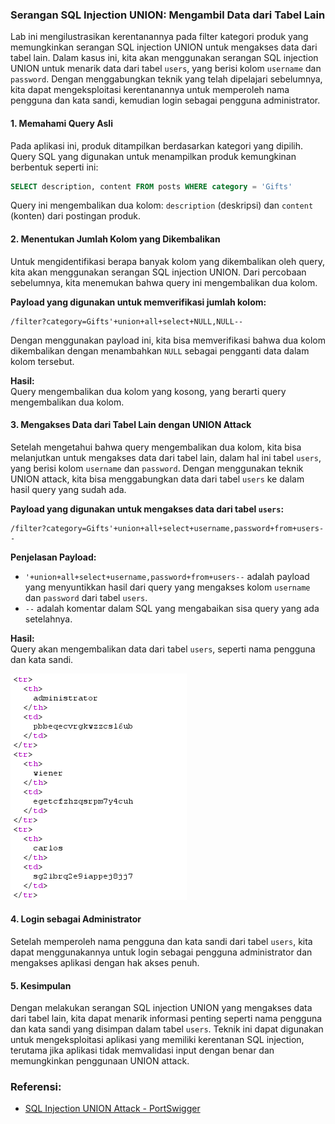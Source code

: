 ### Serangan SQL Injection UNION: Mengambil Data dari Tabel Lain

Lab ini mengilustrasikan kerentanannya pada filter kategori produk yang memungkinkan serangan SQL injection UNION untuk mengakses data dari tabel lain. Dalam kasus ini, kita akan menggunakan serangan SQL injection UNION untuk menarik data dari tabel `users`, yang berisi kolom `username` dan `password`. Dengan menggabungkan teknik yang telah dipelajari sebelumnya, kita dapat mengeksploitasi kerentanannya untuk memperoleh nama pengguna dan kata sandi, kemudian login sebagai pengguna administrator.

#### 1. **Memahami Query Asli**  
   Pada aplikasi ini, produk ditampilkan berdasarkan kategori yang dipilih. Query SQL yang digunakan untuk menampilkan produk kemungkinan berbentuk seperti ini:

   ```sql
   SELECT description, content FROM posts WHERE category = 'Gifts'
   ```

   Query ini mengembalikan dua kolom: `description` (deskripsi) dan `content` (konten) dari postingan produk.

#### 2. **Menentukan Jumlah Kolom yang Dikembalikan**  
   Untuk mengidentifikasi berapa banyak kolom yang dikembalikan oleh query, kita akan menggunakan serangan SQL injection UNION. Dari percobaan sebelumnya, kita menemukan bahwa query ini mengembalikan dua kolom.

   **Payload yang digunakan untuk memverifikasi jumlah kolom:**
   ```
   /filter?category=Gifts'+union+all+select+NULL,NULL--
   ```

   Dengan menggunakan payload ini, kita bisa memverifikasi bahwa dua kolom dikembalikan dengan menambahkan `NULL` sebagai pengganti data dalam kolom tersebut.

   **Hasil:**  
   Query mengembalikan dua kolom yang kosong, yang berarti query mengembalikan dua kolom.

#### 3. **Mengakses Data dari Tabel Lain dengan UNION Attack**  
   Setelah mengetahui bahwa query mengembalikan dua kolom, kita bisa melanjutkan untuk mengakses data dari tabel lain, dalam hal ini tabel `users`, yang berisi kolom `username` dan `password`. Dengan menggunakan teknik UNION attack, kita bisa menggabungkan data dari tabel `users` ke dalam hasil query yang sudah ada.

   **Payload yang digunakan untuk mengakses data dari tabel `users`:**
   ```
   /filter?category=Gifts'+union+all+select+username,password+from+users--
   ```

   **Penjelasan Payload:**
   - `'+union+all+select+username,password+from+users--` adalah payload yang menyuntikkan hasil dari query yang mengakses kolom `username` dan `password` dari tabel `users`.
   - `--` adalah komentar dalam SQL yang mengabaikan sisa query yang ada setelahnya.

   **Hasil:**  
   Query akan mengembalikan data dari tabel `users`, seperti nama pengguna dan kata sandi.

   ![Gambar 1](images/SQL%20injection%20UNION%20attack,%20retrieving%20data%20from%20other%20tables/3.png)

#### 4. **Login sebagai Administrator**  
   Setelah memperoleh nama pengguna dan kata sandi dari tabel `users`, kita dapat menggunakannya untuk login sebagai pengguna administrator dan mengakses aplikasi dengan hak akses penuh.

#### 5. **Kesimpulan**  
   Dengan melakukan serangan SQL injection UNION yang mengakses data dari tabel lain, kita dapat menarik informasi penting seperti nama pengguna dan kata sandi yang disimpan dalam tabel `users`. Teknik ini dapat digunakan untuk mengeksploitasi aplikasi yang memiliki kerentanan SQL injection, terutama jika aplikasi tidak memvalidasi input dengan benar dan memungkinkan penggunaan UNION attack.

### Referensi:
- [SQL Injection UNION Attack - PortSwigger](https://portswigger.net/web-security/sql-injection/union-attacks)
